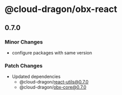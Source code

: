 # @cloud-dragon/obx-react

## 0.7.0

### Minor Changes

- configure packages with same version

### Patch Changes

- Updated dependencies
  - @cloud-dragon/react-utils@0.7.0
  - @cloud-dragon/obx-core@0.7.0
